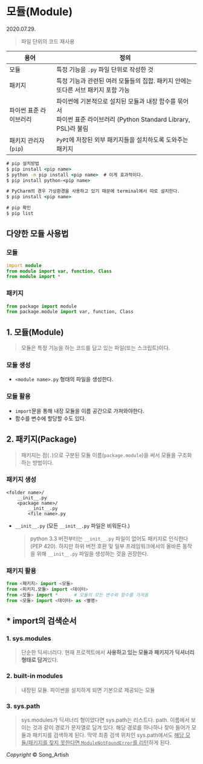 # 모듈(Module)

2020.07.29.

> 파일 단위의 코드 재사용

| 용어                   | 정의                                                         |
| ---------------------- | ------------------------------------------------------------ |
| 모듈                   | 특정 기능을 `.py` 파일 단위로 작성한 것                      |
| 패키지                 | 특정 기능과 관련된 여러 모듈들의 집합. 패키지 안에는 또다른 서브 패키지 포함 가능 |
| 파이썬 표준 라이브러리 | 파이썬에 기본적으로 설치된 모듈과 내장 함수를 묶어서 <br />파이썬 표준 라이브러리 (Python Standard Library, PSL)라 불림 |
| 패키지 관리자(`pip`)   | `PyPI`에 저장된 외부 패키지들을 설치하도록 도와주는 패키지   |

```cmd
# pip 설치방법
$ pip install <pip name>
$ python -m pip install <pip name>	# 이게 효과적이다.
$ pip install python-<pip name>

# PyCharm의 경우 가상환경을 사용하고 있기 때문에 terminal에서 따로 설치한다.
$ pip install <pip name>

# pip 확인
$ pip list
```



## 다양한 모듈 사용법

### 모듈

```D
import module
from module import var, function, Class
from module import *
```

### 패키지

```python
from package import module
from package.module import var, function, Class
```



## 1. 모듈(Module)

> 모듈은 특정 기능을 하는 코드를 담고 있는 파일(또는 스크립트)이다.

### 모듈 생성

- `<module name>.py` 형태의 파일을 생성한다.

### 모듈 활용

- `import`문을 통해 내장 모듈을 이름 공간으로 가져와야한다.
- 함수를 변수에 할당할 수도 있다.



## 2. 패키지(Package)

> 패키지는 점(`.`)으로 구분된 모듈 이름(`package.module`)을 써서 모듈을 구조화하는 방법이다.

### 패키지 생성

```
<folder name>/
	__init__.py
	<package name>/
		__init__.py
		<file name>.py
```

- `__init__.py` (모든 `__init__.py` 파일은 비워둔다.)

  > python 3.3 버전부터는 `__init__.py` 파일이 없어도 패키지로 인식한다(PEP 420). 하지만 하위 버전 호환 및 일부 프레임워크에서의 올바른 동작을 위해 `__init__.py` 파일을 생성하는 것을 권장한다.

### 패키지 활용

```python
from <패키지> import <모듈>
from <피키지.모듈> import <데이터>
from <모듈> import *		# 모듈의 모든 변수와 함수를 가져옴
from <모듈> import <데이터> as <별명>
```



## * import의 검색순서

### 1. sys.modules

> 단순한 딕셔너리다. 현재 프로젝트에서 **사용하고 있는 모듈과 패키지가 딕셔너리형태로 담겨**있다.

### 2. built-in modules

> 내장된 모듈. 파이썬을 설치하게 되면 기본으로 제공되는 모듈

### 3. sys.path

> sys.modules가 딕셔너리 형이었다면 sys.path는 리스트다. path. 이름에서 보이는 것과 같이 경로가 문자열로 담겨 있다. 해당 경로를 하나하나 찾아 들어가 모듈과 패키지를 검색하게 된다. 막약 최종 검색 위치인 sys.path에서도 <u>해당 모듈/패키지를 찾지 못한다면 `ModuleNotFoundError`를 리턴</u>하게 된다.

*Copyright* © Song_Artish